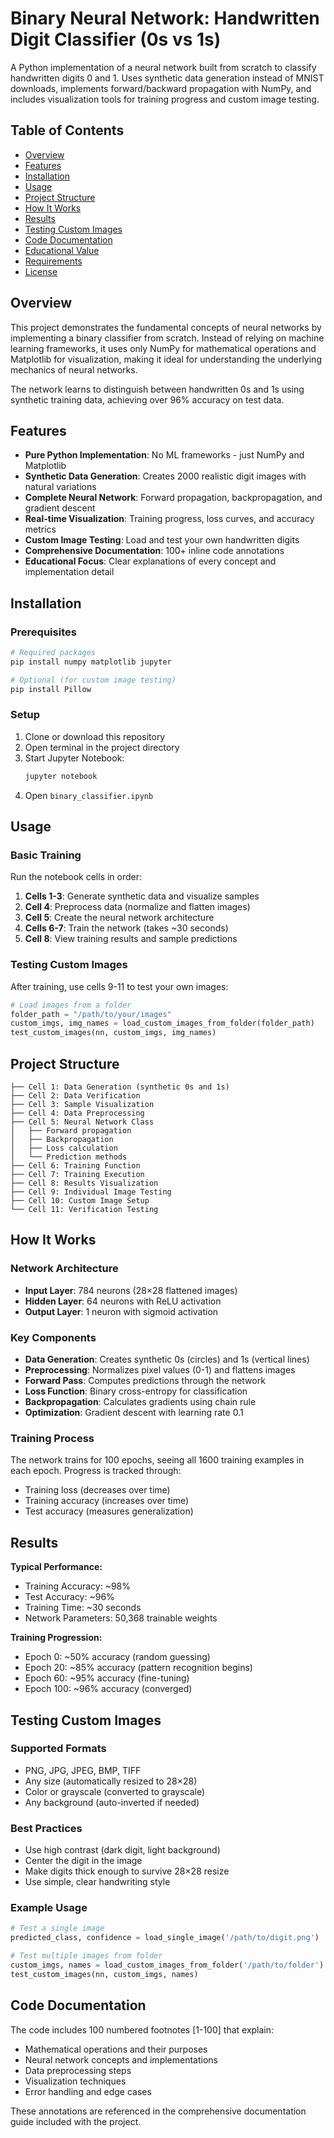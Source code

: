 # Binary Neural Network: Handwritten Digit Classifier (0s vs 1s)

A Python implementation of a neural network built from scratch to classify handwritten digits 0 and 1. Uses synthetic data generation instead of MNIST downloads, implements forward/backward propagation with NumPy, and includes visualization tools for training progress and custom image testing.

## Table of Contents
- [Overview](#overview)
- [Features](#features)
- [Installation](#installation)
- [Usage](#usage)
- [Project Structure](#project-structure)
- [How It Works](#how-it-works)
- [Results](#results)
- [Testing Custom Images](#testing-custom-images)
- [Code Documentation](#code-documentation)
- [Educational Value](#educational-value)
- [Requirements](#requirements)
- [License](#license)

## Overview

This project demonstrates the fundamental concepts of neural networks by implementing a binary classifier from scratch. Instead of relying on machine learning frameworks, it uses only NumPy for mathematical operations and Matplotlib for visualization, making it ideal for understanding the underlying mechanics of neural networks.

The network learns to distinguish between handwritten 0s and 1s using synthetic training data, achieving over 96% accuracy on test data.

## Features

- **Pure Python Implementation**: No ML frameworks - just NumPy and Matplotlib
- **Synthetic Data Generation**: Creates 2000 realistic digit images with natural variations
- **Complete Neural Network**: Forward propagation, backpropagation, and gradient descent
- **Real-time Visualization**: Training progress, loss curves, and accuracy metrics
- **Custom Image Testing**: Load and test your own handwritten digits
- **Comprehensive Documentation**: 100+ inline code annotations
- **Educational Focus**: Clear explanations of every concept and implementation detail

## Installation

### Prerequisites
```bash
# Required packages
pip install numpy matplotlib jupyter

# Optional (for custom image testing)
pip install Pillow
```

### Setup
1. Clone or download this repository
2. Open terminal in the project directory
3. Start Jupyter Notebook:
   ```bash
   jupyter notebook
   ```
4. Open `binary_classifier.ipynb`

## Usage

### Basic Training
Run the notebook cells in order:

1. **Cells 1-3**: Generate synthetic data and visualize samples
2. **Cell 4**: Preprocess data (normalize and flatten images)
3. **Cell 5**: Create the neural network architecture
4. **Cells 6-7**: Train the network (takes ~30 seconds)
5. **Cell 8**: View training results and sample predictions

### Testing Custom Images
After training, use cells 9-11 to test your own images:

```python
# Load images from a folder
folder_path = "/path/to/your/images"
custom_imgs, img_names = load_custom_images_from_folder(folder_path)
test_custom_images(nn, custom_imgs, img_names)
```

## Project Structure

```
├── Cell 1: Data Generation (synthetic 0s and 1s)
├── Cell 2: Data Verification 
├── Cell 3: Sample Visualization
├── Cell 4: Data Preprocessing
├── Cell 5: Neural Network Class
│   ├── Forward propagation
│   ├── Backpropagation  
│   ├── Loss calculation
│   └── Prediction methods
├── Cell 6: Training Function
├── Cell 7: Training Execution
├── Cell 8: Results Visualization
├── Cell 9: Individual Image Testing
├── Cell 10: Custom Image Setup
└── Cell 11: Verification Testing
```

## How It Works

### Network Architecture
- **Input Layer**: 784 neurons (28×28 flattened images)
- **Hidden Layer**: 64 neurons with ReLU activation
- **Output Layer**: 1 neuron with sigmoid activation

### Key Components
- **Data Generation**: Creates synthetic 0s (circles) and 1s (vertical lines)
- **Preprocessing**: Normalizes pixel values (0-1) and flattens images
- **Forward Pass**: Computes predictions through the network
- **Loss Function**: Binary cross-entropy for classification
- **Backpropagation**: Calculates gradients using chain rule
- **Optimization**: Gradient descent with learning rate 0.1

### Training Process
The network trains for 100 epochs, seeing all 1600 training examples in each epoch. Progress is tracked through:
- Training loss (decreases over time)
- Training accuracy (increases over time)  
- Test accuracy (measures generalization)

## Results

**Typical Performance:**
- Training Accuracy: ~98%
- Test Accuracy: ~96%
- Training Time: ~30 seconds
- Network Parameters: 50,368 trainable weights

**Training Progression:**
- Epoch 0: ~50% accuracy (random guessing)
- Epoch 20: ~85% accuracy (pattern recognition begins)
- Epoch 60: ~95% accuracy (fine-tuning)
- Epoch 100: ~96% accuracy (converged)

## Testing Custom Images

### Supported Formats
- PNG, JPG, JPEG, BMP, TIFF
- Any size (automatically resized to 28×28)
- Color or grayscale (converted to grayscale)
- Any background (auto-inverted if needed)

### Best Practices
- Use high contrast (dark digit, light background)
- Center the digit in the image
- Make digits thick enough to survive 28×28 resize
- Use simple, clear handwriting style

### Example Usage
```python
# Test a single image
predicted_class, confidence = load_single_image('/path/to/digit.png')

# Test multiple images from folder
custom_imgs, names = load_custom_images_from_folder('/path/to/folder')
test_custom_images(nn, custom_imgs, names)
```

## Code Documentation

The code includes 100 numbered footnotes [1-100] that explain:
- Mathematical operations and their purposes
- Neural network concepts and implementations
- Data preprocessing steps
- Visualization techniques
- Error handling and edge cases

These annotations are referenced in the comprehensive documentation guide included with the project.
